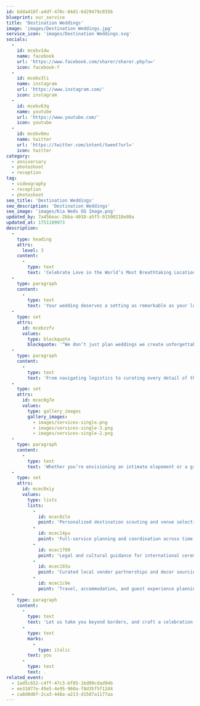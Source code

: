 ```yaml
---
id: bdda418f-a4df-470c-84d1-6d29479c0356
blueprint: our_service
title: 'Destination Weddings'
image: 'images/Destination Weddings.jpg'
service_icon: 'images/Destination Weddings.svg'
socials:
  -
    id: mcebv1dw
    name: facebook
    url: 'https://www.facebook.com/sharer/sharer.php?u='
    icon: facebook-f
  -
    id: mcebv3li
    name: instagram
    url: 'https://www.instagram.com/'
    icon: instagram
  -
    id: mcebv63q
    name: youtube
    url: 'https://www.youtube.com/'
    icon: youtube
  -
    id: mcebv8mu
    name: twitter
    url: 'https://twitter.com/intent/tweet?url='
    icon: twitter
category:
  - anniversary
  - photoshoot
  - reception
tag:
  - videography
  - reception
  - photoshoot
seo_title: 'Destination Weddings'
seo_description: 'Destination Weddings'
seo_image: 'images/Kia Weds OG Image.png'
updated_by: 7a456eac-2bba-4018-a5f5-91500218e80a
updated_at: 1751109973
description:
  -
    type: heading
    attrs:
      level: 3
    content:
      -
        type: text
        text: 'Celebrate Love in the World’s Most Breathtaking Locations'
  -
    type: paragraph
    content:
      -
        type: text
        text: 'Your wedding deserves a setting as remarkable as your love story. Whether it’s a sun-kissed beach, a charming countryside villa, or a historic European castle, our destination wedding planning services turn your dream celebration into reality wherever in the world it may be.'
  -
    type: set
    attrs:
      id: mcebzzfv
      values:
        type: blockquote
        blockquote: '“We don’t just plan weddings we create unforgettable experiences in unforgettable places.”'
  -
    type: paragraph
    content:
      -
        type: text
        text: 'From navigating logistics to curating every detail of the celebration, our team ensures your destination wedding is stress-free, seamless, and stunning. We collaborate with top-tier local vendors, stylists, and venues to bring your vision to life with cultural sensitivity, elegance, and care.'
  -
    type: set
    attrs:
      id: mcec0g7e
      values:
        type: gallery_images
        gallery_images:
          - images/services-single.png
          - images/services-single-3.png
          - images/services-single-2.png
  -
    type: paragraph
    content:
      -
        type: text
        text: 'Whether you’re envisioning an intimate elopement or a grand international affair, we’re here to handle everything from travel coordination to on-site management so you can focus on making memories.'
  -
    type: set
    attrs:
      id: mcec0xiy
      values:
        type: lists
        lists:
          -
            id: mcec0zle
            point: 'Personalized destination scouting and venue selection'
          -
            id: mcec14pu
            point: 'Full-service planning and coordination across time zones'
          -
            id: mcec1709
            point: 'Legal and cultural guidance for international ceremonies'
          -
            id: mcec193u
            point: 'Curated local vendor partnerships and decor sourcing'
          -
            id: mcec1c9e
            point: 'Travel, accommodation, and guest experience planning'
  -
    type: paragraph
    content:
      -
        type: text
        text: 'Let us take you beyond borders, and craft a celebration that’s not only beautiful—but beautifully '
      -
        type: text
        marks:
          -
            type: italic
        text: you
      -
        type: text
        text: .
related_event:
  - 1ad5c652-c4ff-47c3-bf85-1bd09cdad94b
  - ee31077e-49e5-4e95-960a-f8d35f5f12d4
  - ca8d0d6f-2ca3-448a-a213-d1587a1177aa
---
```

